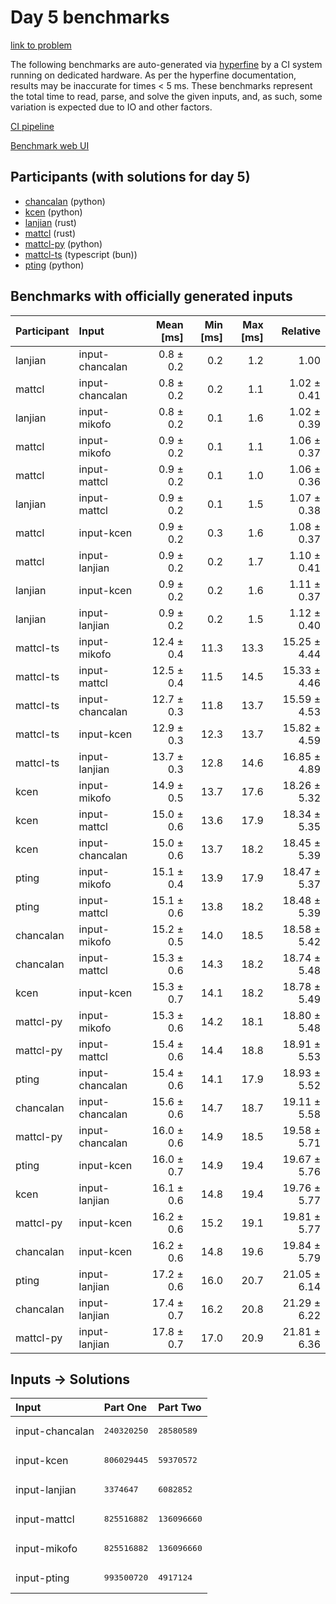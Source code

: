 # Day 5 benchmarks

[link to problem](https://adventofcode.com/2023/day/5)

The following benchmarks are auto-generated via
[hyperfine](https://github.com/sharkdp/hyperfine) by a CI system running on
dedicated hardware. As per the hyperfine documentation, results may be
inaccurate for times < 5 ms. These benchmarks represent the total time to read,
parse, and solve the given inputs, and, as such, some variation is expected due
to IO and other factors.

[CI pipeline](http://ci.papercode.net:8080/teams/main/pipelines/aoc2023)

[Benchmark web UI](https://aoc.ancalagon.black)


## Participants (with solutions for day 5)

- [chancalan](https://github.com/chancalan/aoc2023) (python)
- [kcen](https://github.com/kcen/aoc2023) (python)
- [lanjian](https://github.com/lanjian/aoc-2023) (rust)
- [mattcl](https://github.com/mattcl/aoc2023) (rust)
- [mattcl-py](https://github.com/mattcl/aoc2023-py) (python)
- [mattcl-ts](https://github.com/mattcl/aoc2023-js) (typescript (bun))
- [pting](https://github.com/pting/aoc2023) (python)


## Benchmarks with officially generated inputs

| Participant | Input | Mean [ms] | Min [ms] | Max [ms] | Relative |
|:---|:---|---:|---:|---:|---:|
| lanjian | input-chancalan | 0.8 ± 0.2 | 0.2 | 1.2 | 1.00 |
| mattcl | input-chancalan | 0.8 ± 0.2 | 0.2 | 1.1 | 1.02 ± 0.41 |
| lanjian | input-mikofo | 0.8 ± 0.2 | 0.1 | 1.6 | 1.02 ± 0.39 |
| mattcl | input-mikofo | 0.9 ± 0.2 | 0.1 | 1.1 | 1.06 ± 0.37 |
| mattcl | input-mattcl | 0.9 ± 0.2 | 0.1 | 1.0 | 1.06 ± 0.36 |
| lanjian | input-mattcl | 0.9 ± 0.2 | 0.1 | 1.5 | 1.07 ± 0.38 |
| mattcl | input-kcen | 0.9 ± 0.2 | 0.3 | 1.6 | 1.08 ± 0.37 |
| mattcl | input-lanjian | 0.9 ± 0.2 | 0.2 | 1.7 | 1.10 ± 0.41 |
| lanjian | input-kcen | 0.9 ± 0.2 | 0.2 | 1.6 | 1.11 ± 0.37 |
| lanjian | input-lanjian | 0.9 ± 0.2 | 0.2 | 1.5 | 1.12 ± 0.40 |
| mattcl-ts | input-mikofo | 12.4 ± 0.4 | 11.3 | 13.3 | 15.25 ± 4.44 |
| mattcl-ts | input-mattcl | 12.5 ± 0.4 | 11.5 | 14.5 | 15.33 ± 4.46 |
| mattcl-ts | input-chancalan | 12.7 ± 0.3 | 11.8 | 13.7 | 15.59 ± 4.53 |
| mattcl-ts | input-kcen | 12.9 ± 0.3 | 12.3 | 13.7 | 15.82 ± 4.59 |
| mattcl-ts | input-lanjian | 13.7 ± 0.3 | 12.8 | 14.6 | 16.85 ± 4.89 |
| kcen | input-mikofo | 14.9 ± 0.5 | 13.7 | 17.6 | 18.26 ± 5.32 |
| kcen | input-mattcl | 15.0 ± 0.6 | 13.6 | 17.9 | 18.34 ± 5.35 |
| kcen | input-chancalan | 15.0 ± 0.6 | 13.7 | 18.2 | 18.45 ± 5.39 |
| pting | input-mikofo | 15.1 ± 0.4 | 13.9 | 17.9 | 18.47 ± 5.37 |
| pting | input-mattcl | 15.1 ± 0.6 | 13.8 | 18.2 | 18.48 ± 5.39 |
| chancalan | input-mikofo | 15.2 ± 0.5 | 14.0 | 18.5 | 18.58 ± 5.42 |
| chancalan | input-mattcl | 15.3 ± 0.6 | 14.3 | 18.2 | 18.74 ± 5.48 |
| kcen | input-kcen | 15.3 ± 0.7 | 14.1 | 18.2 | 18.78 ± 5.49 |
| mattcl-py | input-mikofo | 15.3 ± 0.6 | 14.2 | 18.1 | 18.80 ± 5.48 |
| mattcl-py | input-mattcl | 15.4 ± 0.6 | 14.4 | 18.8 | 18.91 ± 5.53 |
| pting | input-chancalan | 15.4 ± 0.6 | 14.1 | 17.9 | 18.93 ± 5.52 |
| chancalan | input-chancalan | 15.6 ± 0.6 | 14.7 | 18.7 | 19.11 ± 5.58 |
| mattcl-py | input-chancalan | 16.0 ± 0.6 | 14.9 | 18.5 | 19.58 ± 5.71 |
| pting | input-kcen | 16.0 ± 0.7 | 14.9 | 19.4 | 19.67 ± 5.76 |
| kcen | input-lanjian | 16.1 ± 0.6 | 14.8 | 19.4 | 19.76 ± 5.77 |
| mattcl-py | input-kcen | 16.2 ± 0.6 | 15.2 | 19.1 | 19.81 ± 5.77 |
| chancalan | input-kcen | 16.2 ± 0.6 | 14.8 | 19.6 | 19.84 ± 5.79 |
| pting | input-lanjian | 17.2 ± 0.6 | 16.0 | 20.7 | 21.05 ± 6.14 |
| chancalan | input-lanjian | 17.4 ± 0.7 | 16.2 | 20.8 | 21.29 ± 6.22 |
| mattcl-py | input-lanjian | 17.8 ± 0.7 | 17.0 | 20.9 | 21.81 ± 6.36 |


## Inputs -> Solutions

| Input | Part One | Part Two |
|:---|:---|:---|
|input-chancalan|<pre>240320250</pre>|<pre>28580589</pre>|
|input-kcen|<pre>806029445</pre>|<pre>59370572</pre>|
|input-lanjian|<pre>3374647</pre>|<pre>6082852</pre>|
|input-mattcl|<pre>825516882</pre>|<pre>136096660</pre>|
|input-mikofo|<pre>825516882</pre>|<pre>136096660</pre>|
|input-pting|<pre>993500720</pre>|<pre>4917124</pre>|